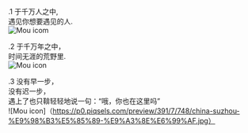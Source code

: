 .1
 于千万人之中, <br>
 遇见你想要遇见的人. <br>
 ![Mou icom](https://cdn.pixabay.com/photo/2015/02/25/17/56/cat-649164_1280.jpg)
 
.2
 于千万年之中，<br>
 时间无涯的荒野里. <br>
 ![Mou icon](https://cdn.pixabay.com/photo/2014/05/07/06/44/animal-339400_1280.jpg)

.3
 没有早一步，<br>
 没有迟一步，<br>
 遇上了也只鞥轻轻地说一句：“哦，你也在这里吗”<br>
 ![Mou icon]（https://p0.piqsels.com/preview/391/7/748/china-suzhou-%E9%98%B3%E5%85%89-%E9%A3%8E%E6%99%AF.jpg）

